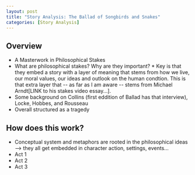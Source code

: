 ```yaml
---
layout: post
title: "Story Analysis: The Ballad of Songbirds and Snakes"
categories: [Story Analysis]
---
```


## Overview
- A Masterwork in Philosophical Stakes
- What are philosophical stakes? Why are they important? * Key is that they embed a story with a layer of meaning that stems from how we live, our moral values, our ideas and outlook on the human condtion. This is that extra layer that -- as far as I am aware -- stems from Michael Arndt[LINK to his stakes video essay...].
- Some background on Collins (first eddition of Ballad has that interview), Locke, Hobbes, and Rousseau
- Overall structured as a tragedy

## How does this work?
- Conceptual system and metaphors are rooted in the philosophical ideas --> they all get embedded in character action, settings, events...
- Act 1
- Act 2
- Act 3




